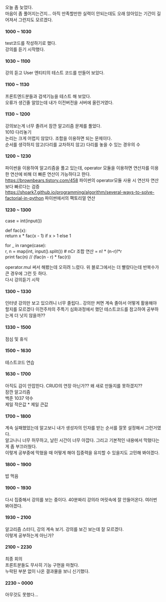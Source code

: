 오늘 좀 늦었다.    
마음이 좀 풀어지는건지... 아직 만족할만한 실력이 안되는데도 오래 앉아있는 기간이 길어져서 그런지도 모르겠다.   

#### 1000 ~ 1030    
test코드를 작성하기로 했다.    
강의를 듣기 시작했다.   

#### 1030 ~ 1100
강의 듣고 User 엔티티의 테스트 코드를 만들어 보았다.

#### 1100 ~ 1130
프론트엔드분들과 검색기능을 테스트 해 보았다.   
오류가 생긴줄 알았는데 내가 이전버전을 서버에 올린거였다.   

#### 1130 ~ 1200  
강의보는게 너무 졸려서 잠깐 알고리즘 문제를 풀었다.   
1010 다리놓기   
논리는 크게 어렵지 않았다. 조합을 이용하면 되는 문제이다.   
순서를 생각하지 않고(다리를 교차하지 않고) 다리를 놓을 수 있는 경우의 수   

#### 1200 ~ 1230
파이썬을 이용하여 알고리즘을 풀고 있는데, operator 모듈을 이용하면 연산자를 이용한 연산에 비해 더 빠른 연산이 가능하다고 한다.   
https://brownbears.tistory.com/458 파이썬의 operator모듈 사용 시 연산자 연산보다 빠르다는 검증    
https://shoark7.github.io/programming/algorithm/several-ways-to-solve-factorial-in-python 파이썬에서의 팩토리얼 연산    

#### 1230 ~ 1300
case = int(input())   

def fac(x):   
    return x * fac(x - 1) if x > 1 else 1   

for _ in range(case):   
    r, n = map(int, input().split())  # nCr 조합 연산 = n! * (n-r)!*r   
    print fac(n) // (fac(n - r) * fac(r))   

operator.mul 써서 해봤는데 오히려 느렸다. 위 블로그에서는 더 빨랐다는데 반복수가 큰 경우에 그런 듯 하다.   
다시 강의듣기 시작

#### 1300 ~ 1330 
인터넷 강의만 보고 있으려니 너무 졸립다.. 강의만 켜면 계속 졸아서 어떻게 활용해야 할지를 모르겠다
이전주차의 주특기 심화과정에서 했던 테스트코드를 참고하여 공부하는게 더 낫지 않을까??  

#### 1330 ~ 1500
점심 및 휴식

#### 1500 ~ 1630
테스트코드 연습

#### 1630 ~ 1700
아직도 감이 안잡힌다. CRUD의 연장 아닌가?? 왜 새로 만들지를 못하겠지??  
잠깐 알고리즘  
백준 1037 약수  
제일 작은값 * 제일 큰값   

#### 1700 ~ 1800
계속 실패했었는데 알고보니 내가 생성자의 인자를 받는 순서를 잘못 설정해서 그런거였다.   
알고나니 너무 허무하고, 날린 시간이 너무 아깝다. 그리고 기본적인 내용에서 막혔다는게 좀 부끄러웠다.    
이렇게 공부중에 막혔을 때 어떻게 해야 집중력을 유지할 수 있을지도 고민해 봐야겠다.   

#### 1800 ~ 1900
밥 먹음   

#### 1900 ~ 1930
다시 집중해서 강의를 보는 중이다. 40분짜리 강의라 머릿속에 잘 안들어온다. 여러번 봐야겠다.   

#### 1930 ~ 2100
알고리즘 스터디, 강의 계속 보기. 강의를 보긴 보는데 잘 모르겠다.   
이렇게 공부하는게 아닌가? 

#### 2100 ~ 2230
최종 회의   
프론트분들도 무사히 기능 구현을 마쳤다.   
누락된 부분 없이 나온 결과물을 보니 신기했다.   

#### 2230 ~ 0000
아무것도 못했다... 
